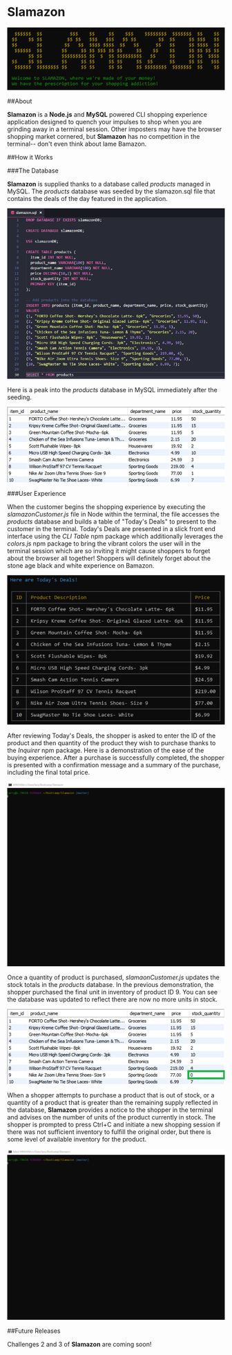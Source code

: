 # Slamazon

![](slamazon.png)

##About

**Slamazon** is a **Node.js** and **MySQL** powered CLI shopping experience application designed to quench your impulses to shop when you are grinding away in a terminal session.  Other imposters may have the browser shopping market cornered, but **Slamazon** has no competition in the terminal-- don't even think about lame Bamazon.

##How it Works

###The Database

**Slamazon** is supplied thanks to a database called _products_ managed in MySQL.  The _products_ database was seeded by the slamazon.sql file that contains the deals of the day featured in the application.  

![](seedfile.png)

Here is a peak into the _products_ database in MySQL immediately after the seeding.

![](seed.png)

###User Experience 

When the customer begins the shopping experience by executing the _slamazonCustomer.js_ file in Node within the terminal, the file accesses the _products_ database and builds a table of "Today's Deals" to present to the customer in the terminal.  Today's Deals are presented in a slick front end interface using the _CLI Table_ npm package which additionally leverages the _colors.js_ npm package to bring the vibrant colors the user will in the terminal session which are so inviting it might cause shoppers to forget about the browser all together!  Shoppers will definitely forget about the stone age black and white experience on Bamazon. 

![](todaysdeals.png)

After reviewing Today's Deals, the shopper is asked to enter the ID of the product and then quantity of the product they wish to purchase thanks to the _Inquirer_ npm package.  Here is a demonstration of the ease of the buying experience.  After a purchase is successfully completed, the shopper is presented with a confirmation message and a summary of the purchase, including the final total price.

![](buy.gif)

Once a quantity of product is purchased, _slamaonCustomer.js_ updates the stock totals in the _products_ database.  In the previous demonstration, the shopper purchased the final unit in inventory of product ID 9.  You can see the database was updated to reflect there are now no more units in stock.  

![](update.png)

When a shopper attempts to purchase a product that is out of stock, or a quantity of a product that is greater than the remaining supply reflected in the database, **Slamazon** provides a notice to the shopper in the terminal and advises on the number of units of the product currently in stock.  The shopper is prompted to press Ctrl+C and initiate a new shopping session if there was not sufficient inventory to fulfill the original order, but there is some level of available inventory for the product.

![](deny.gif)

##Future Releases

Challenges 2 and 3 of **Slamazon** are coming soon!

